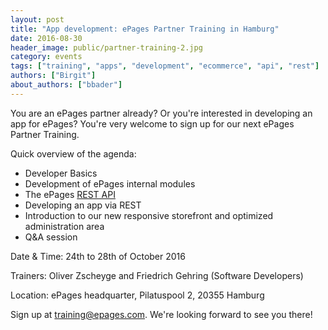 ```yaml
---
layout: post
title: "App development: ePages Partner Training in Hamburg"
date: 2016-08-30
header_image: public/partner-training-2.jpg
category: events
tags: ["training", "apps", "development", "ecommerce", "api", "rest"]
authors: ["Birgit"]
about_authors: ["bbader"]
---
```


You are an ePages partner already?
Or you're interested in developing an app for ePages?
You're very welcome to sign up for our next ePages Partner Training.

Quick overview of the agenda:

* Developer Basics
* Development of ePages internal modules
* The ePages [REST API](/apps)
* Developing an app via REST
* Introduction to our new responsive storefront and optimized administration area
* Q&A session

Date & Time: 24th to 28th of October 2016

Trainers: Oliver Zscheyge and Friedrich Gehring (Software Developers)

Location: ePages headquarter, Pilatuspool 2, 20355 Hamburg

Sign up at [training@epages.com](mailto:training@epages.com).
We're looking forward to see you there!
